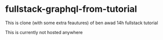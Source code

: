 # fullstack-graphql-from-tutorial

This is clone (with some extra feautures) of ben awad 14h fullstack tutorial

This is currently not hosted anywhere
